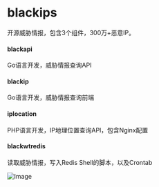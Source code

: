 # blackips

开源威胁情报，包含3个组件，300万+恶意IP。


#### blackapi

Go语言开发，威胁情报查询API

#### blackip

Go语言开发，威胁情报查询前端


#### iplocation

PHP语言开发，IP地理位置查询API，包含Nginx配置


#### blackwtredis

读取威胁情报，写入Redis Shell的脚本，以及Crontab



![Image](https://raw.githubusercontent.com/njcx/blackips/master/img.jpg)